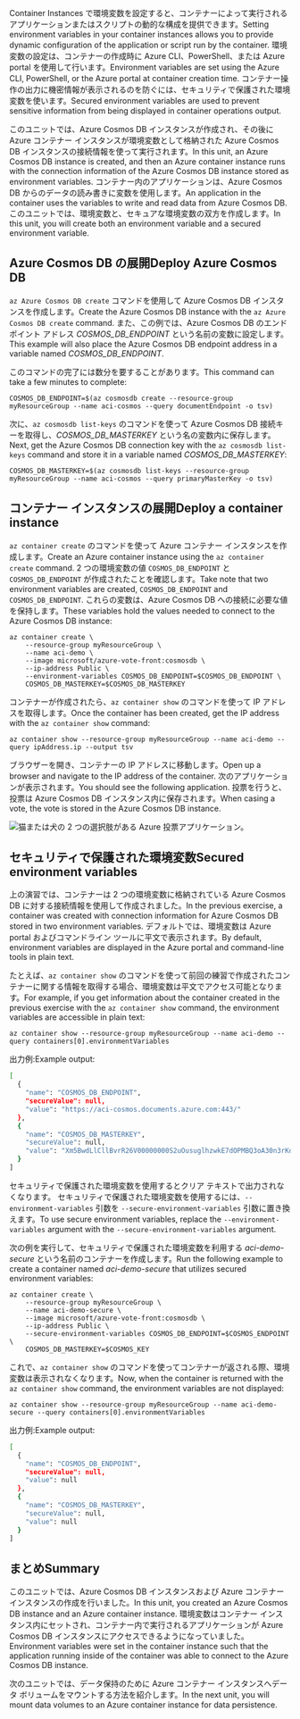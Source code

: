 <span data-ttu-id="a20a4-101">Container Instances で環境変数を設定すると、コンテナーによって実行されるアプリケーションまたはスクリプトの動的な構成を提供できます。</span><span class="sxs-lookup"><span data-stu-id="a20a4-101">Setting environment variables in your container instances allows you to provide dynamic configuration of the application or script run by the container.</span></span> <span data-ttu-id="a20a4-102">環境変数の設定は、コンテナーの作成時に Azure CLI、PowerShell、または Azure portal を使用して行います。</span><span class="sxs-lookup"><span data-stu-id="a20a4-102">Environment variables are set using the Azure CLI, PowerShell, or the Azure portal at container creation time.</span></span> <span data-ttu-id="a20a4-103">コンテナー操作の出力に機密情報が表示されるのを防ぐには、セキュリティで保護された環境変数を使います。</span><span class="sxs-lookup"><span data-stu-id="a20a4-103">Secured environment variables are used to prevent sensitive information from being displayed in container operations output.</span></span>

<span data-ttu-id="a20a4-104">このユニットでは、Azure Cosmos DB インスタンスが作成され、その後に Azure コンテナー インスタンスが環境変数として格納された Azure Cosmos DB インスタンスの接続情報を使って実行されます。</span><span class="sxs-lookup"><span data-stu-id="a20a4-104">In this unit, an Azure Cosmos DB instance is created, and then an Azure container instance runs with the connection information of the Azure Cosmos DB instance stored as environment variables.</span></span> <span data-ttu-id="a20a4-105">コンテナー内のアプリケーションは、Azure Cosmos DB からのデータの読み書きに変数を使用します。</span><span class="sxs-lookup"><span data-stu-id="a20a4-105">An application in the container uses the variables to write and read data from Azure Cosmos DB.</span></span> <span data-ttu-id="a20a4-106">このユニットでは、環境変数と、セキュアな環境変数の双方を作成します。</span><span class="sxs-lookup"><span data-stu-id="a20a4-106">In this unit, you will create both an environment variable and a secured environment variable.</span></span>

## <a name="deploy-azure-cosmos-db"></a><span data-ttu-id="a20a4-107">Azure Cosmos DB の展開</span><span class="sxs-lookup"><span data-stu-id="a20a4-107">Deploy Azure Cosmos DB</span></span>

<span data-ttu-id="a20a4-108">`az Azure Cosmos DB create` コマンドを使用して Azure Cosmos DB インスタンスを作成します。</span><span class="sxs-lookup"><span data-stu-id="a20a4-108">Create the Azure Cosmos DB instance with the `az Azure Cosmos DB create` command.</span></span> <span data-ttu-id="a20a4-109">また、この例では、Azure Cosmos DB のエンドポイント アドレス *COSMOS_DB_ENDPOINT* という名前の変数に設定します。</span><span class="sxs-lookup"><span data-stu-id="a20a4-109">This example will also place the Azure Cosmos DB endpoint address in a variable named *COSMOS_DB_ENDPOINT*.</span></span>

<span data-ttu-id="a20a4-110">このコマンドの完了には数分を要することがあります。</span><span class="sxs-lookup"><span data-stu-id="a20a4-110">This command can take a few minutes to complete:</span></span>

```azurecli
COSMOS_DB_ENDPOINT=$(az cosmosdb create --resource-group myResourceGroup --name aci-cosmos --query documentEndpoint -o tsv)
```

<span data-ttu-id="a20a4-111">次に、`az cosmosdb list-keys` のコマンドを使って Azure Cosmos DB 接続キーを取得し、*COSMOS_DB_MASTERKEY* という名の変数内に保存します。</span><span class="sxs-lookup"><span data-stu-id="a20a4-111">Next, get the Azure Cosmos DB connection key with the `az cosmosdb list-keys` command and store it in a variable named *COSMOS_DB_MASTERKEY*:</span></span>

```azurecli
COSMOS_DB_MASTERKEY=$(az cosmosdb list-keys --resource-group myResourceGroup --name aci-cosmos --query primaryMasterKey -o tsv)
```

## <a name="deploy-a-container-instance"></a><span data-ttu-id="a20a4-112">コンテナー インスタンスの展開</span><span class="sxs-lookup"><span data-stu-id="a20a4-112">Deploy a container instance</span></span>

<span data-ttu-id="a20a4-113">`az container create` のコマンドを使って Azure コンテナー インスタンスを作成します。</span><span class="sxs-lookup"><span data-stu-id="a20a4-113">Create an Azure container instance using the `az container create` command.</span></span> <span data-ttu-id="a20a4-114">2 つの環境変数の値 `COSMOS_DB_ENDPOINT` と `COSMOS_DB_ENDPOINT` が作成されたことを確認します。</span><span class="sxs-lookup"><span data-stu-id="a20a4-114">Take note that two environment variables are created, `COSMOS_DB_ENDPOINT` and `COSMOS_DB_ENDPOINT`.</span></span> <span data-ttu-id="a20a4-115">これらの変数は、Azure Cosmos DB への接続に必要な値を保持します。</span><span class="sxs-lookup"><span data-stu-id="a20a4-115">These variables hold the values needed to connect to the Azure Cosmos DB instance:</span></span>

```azurecli
az container create \
    --resource-group myResourceGroup \
    --name aci-demo \
    --image microsoft/azure-vote-front:cosmosdb \
    --ip-address Public \
    --environment-variables COSMOS_DB_ENDPOINT=$COSMOS_DB_ENDPOINT \
    COSMOS_DB_MASTERKEY=$COSMOS_DB_MASTERKEY
```

<span data-ttu-id="a20a4-116">コンテナーが作成されたら、`az container show` のコマンドを使って IP アドレスを取得します。</span><span class="sxs-lookup"><span data-stu-id="a20a4-116">Once the container has been created, get the IP address with the `az container show` command:</span></span>

```azurecli
az container show --resource-group myResourceGroup --name aci-demo --query ipAddress.ip --output tsv
```

<span data-ttu-id="a20a4-117">ブラウザーを開き、コンテナーの IP アドレスに移動します。</span><span class="sxs-lookup"><span data-stu-id="a20a4-117">Open up a browser and navigate to the IP address of the container.</span></span> <span data-ttu-id="a20a4-118">次のアプリケーションが表示されます。</span><span class="sxs-lookup"><span data-stu-id="a20a4-118">You should see the following application.</span></span> <span data-ttu-id="a20a4-119">投票を行うと、投票は Azure Cosmos DB インスタンス内に保存されます。</span><span class="sxs-lookup"><span data-stu-id="a20a4-119">When casing a vote, the vote is stored in the Azure Cosmos DB instance.</span></span>

![猫または犬の 2 つの選択肢がある Azure 投票アプリケーション。](../media-draft/azure-vote.png)

## <a name="secured-environment-variables"></a><span data-ttu-id="a20a4-121">セキュリティで保護された環境変数</span><span class="sxs-lookup"><span data-stu-id="a20a4-121">Secured environment variables</span></span>

<span data-ttu-id="a20a4-122">上の演習では、コンテナーは 2 つの環境変数に格納されている Azure Cosmos DB に対する接続情報を使用して作成されました。</span><span class="sxs-lookup"><span data-stu-id="a20a4-122">In the previous exercise, a container was created with connection information for Azure Cosmos DB stored in two environment variables.</span></span> <span data-ttu-id="a20a4-123">デフォルトでは、環境変数は Azure portal およびコマンドライン ツールに平文で表示されます。</span><span class="sxs-lookup"><span data-stu-id="a20a4-123">By default, environment variables are displayed in the Azure portal and command-line tools in plain text.</span></span>

<span data-ttu-id="a20a4-124">たとえば、`az container show` のコマンドを使って前回の練習で作成されたコンテナーに関する情報を取得する場合、環境変数は平文でアクセス可能となります。</span><span class="sxs-lookup"><span data-stu-id="a20a4-124">For example, if you get information about the container created in the previous exercise with the `az container show` command, the environment variables are accessible in plain text:</span></span>

```azurecli
az container show --resource-group myResourceGroup --name aci-demo --query containers[0].environmentVariables
```

<span data-ttu-id="a20a4-125">出力例:</span><span class="sxs-lookup"><span data-stu-id="a20a4-125">Example output:</span></span>

```bash
[
  {
    "name": "COSMOS_DB_ENDPOINT",
    "secureValue": null,
    "value": "https://aci-cosmos.documents.azure.com:443/"
  },
  {
    "name": "COSMOS_DB_MASTERKEY",
    "secureValue": null,
    "value": "Xm5BwdLlCllBvrR26V00000000S2uOusuglhzwkE7dOPMBQ3oA30n3rKd8PKA13700000000095ynys863Ghgw=="
  }
]
```

セキュリティで保護された環境変数を使用するとクリア テキストで出力されなくなります。 <span data-ttu-id="a20a4-127">セキュリティで保護された環境変数を使用するには、`--environment-variables` 引数を `--secure-environment-variables` 引数に置き換えます。</span><span class="sxs-lookup"><span data-stu-id="a20a4-127">To use secure environment variables, replace the `--environment-variables` argument with the `--secure-environment-variables` argument.</span></span>

<span data-ttu-id="a20a4-128">次の例を実行して、セキュリティで保護された環境変数を利用する *aci-demo-secure* という名前のコンテナーを作成します。</span><span class="sxs-lookup"><span data-stu-id="a20a4-128">Run the following example to create a container named *aci-demo-secure* that utilizes secured environment variables:</span></span>

```azurecli
az container create \
    --resource-group myResourceGroup \
    --name aci-demo-secure \
    --image microsoft/azure-vote-front:cosmosdb \
    --ip-address Public \
    --secure-environment-variables COSMOS_DB_ENDPOINT=$COSMOS_ENDPOINT \
    COSMOS_DB_MASTERKEY=$COSMOS_KEY
```

<span data-ttu-id="a20a4-129">これで、`az container show` のコマンドを使ってコンテナーが返される際、環境変数は表示されなくなります。</span><span class="sxs-lookup"><span data-stu-id="a20a4-129">Now, when the container is returned with the `az container show` command, the environment variables are not displayed:</span></span>

```azurecli
az container show --resource-group myResourceGroup --name aci-demo-secure --query containers[0].environmentVariables
```

<span data-ttu-id="a20a4-130">出力例:</span><span class="sxs-lookup"><span data-stu-id="a20a4-130">Example output:</span></span>

```bash
[
  {
    "name": "COSMOS_DB_ENDPOINT",
    "secureValue": null,
    "value": null
  },
  {
    "name": "COSMOS_DB_MASTERKEY",
    "secureValue": null,
    "value": null
  }
]
```

## <a name="summary"></a><span data-ttu-id="a20a4-131">まとめ</span><span class="sxs-lookup"><span data-stu-id="a20a4-131">Summary</span></span>

<span data-ttu-id="a20a4-132">このユニットでは、Azure Cosmos DB インスタンスおよび Azure コンテナー インスタンスの作成を行いました。</span><span class="sxs-lookup"><span data-stu-id="a20a4-132">In this unit, you created an Azure Cosmos DB instance and an Azure container instance.</span></span> <span data-ttu-id="a20a4-133">環境変数はコンテナー インスタンス内にセットされ、コンテナー内で実行されるアプリケーションが Azure Cosmos DB インスタンスにアクセスできるようになっていました。</span><span class="sxs-lookup"><span data-stu-id="a20a4-133">Environment variables were set in the container instance such that the application running inside of the container was able to connect to the Azure Cosmos DB instance.</span></span>

<span data-ttu-id="a20a4-134">次のユニットでは、データ保持のために Azure コンテナー インスタンスへデータ ボリュームをマウントする方法を紹介します。</span><span class="sxs-lookup"><span data-stu-id="a20a4-134">In the next unit, you will mount data volumes to an Azure container instance for data persistence.</span></span>
